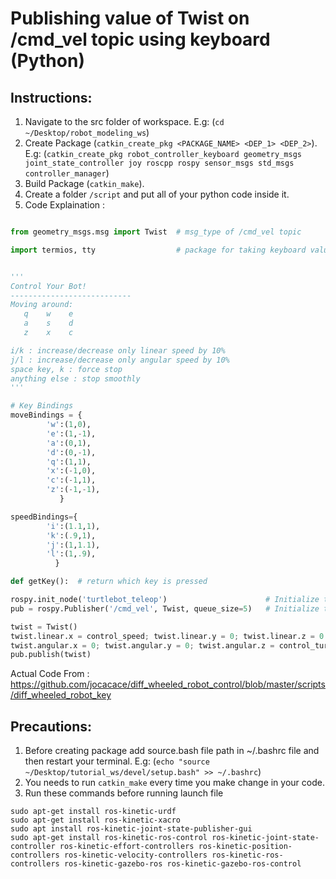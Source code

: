 # Publishing value of Twist on /cmd_vel topic using keyboard (Python)


## Instructions: 

1. Navigate to the src folder of workspace. E.g: (`cd ~/Desktop/robot_modeling_ws`) 
2. Create Package (`catkin_create_pkg <PACKAGE_NAME> <DEP_1> <DEP_2>`). E.g: (`catkin_create_pkg robot_controller_keyboard geometry_msgs joint_state_controller joy roscpp rospy sensor_msgs std_msgs controller_manager`)
3. Build Package (`catkin_make`).
4. Create a folder `/script` and put all of your python code inside it.
5. Code Explaination : 
```python

from geometry_msgs.msg import Twist  # msg_type of /cmd_vel topic

import termios, tty                  # package for taking keyboard values


'''
Control Your Bot!
---------------------------
Moving around:
   q    w    e
   a    s    d
   z    x    c

i/k : increase/decrease only linear speed by 10%
j/l : increase/decrease only angular speed by 10%
space key, k : force stop
anything else : stop smoothly
'''

# Key Bindings
moveBindings = {
        'w':(1,0),
        'e':(1,-1),
        'a':(0,1),
        'd':(0,-1),
        'q':(1,1),
        'x':(-1,0),
        'c':(-1,1),
        'z':(-1,-1),
           }

speedBindings={
        'i':(1.1,1),
        'k':(.9,1),
        'j':(1,1.1),
        'l':(1,.9),
          }

def getKey():  # return which key is pressed

rospy.init_node('turtlebot_teleop')                      # Initialize the node
pub = rospy.Publisher('/cmd_vel', Twist, queue_size=5)   # Initialize the Publisher

twist = Twist()                                                             # Creating the instace of Twist Class
twist.linear.x = control_speed; twist.linear.y = 0; twist.linear.z = 0
twist.angular.x = 0; twist.angular.y = 0; twist.angular.z = control_turn
pub.publish(twist)                                                          # Publishing it to the /cmd_vel topic

```
Actual Code From : https://github.com/jocacace/diff_wheeled_robot_control/blob/master/scripts/diff_wheeled_robot_key


## Precautions: 

1. Before creating package add source.bash file path in ~/.bashrc file and then restart your terminal. E.g: (`echo "source ~/Desktop/tutorial_ws/devel/setup.bash" >> ~/.bashrc`)
2. You needs to run `catkin_make` every time you make change in your code.
3. Run these commands before running launch file
```
sudo apt-get install ros-kinetic-urdf
sudo apt-get install ros-kinetic-xacro
sudo apt install ros-kinetic-joint-state-publisher-gui
sudo apt-get install ros-kinetic-ros-control ros-kinetic-joint-state-controller ros-kinetic-effort-controllers ros-kinetic-position-controllers ros-kinetic-velocity-controllers ros-kinetic-ros-controllers ros-kinetic-gazebo-ros ros-kinetic-gazebo-ros-control
```